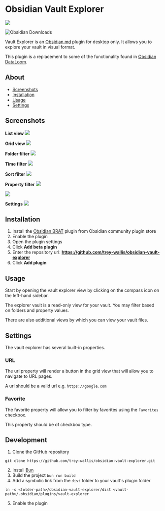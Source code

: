 # Obsidian Vault Explorer

![](/readme/cover.png)

![Obsidian Downloads](https://img.shields.io/badge/dynamic/json?logo=obsidian&color=%23483699&label=downloads&query=%24%5B%22vault-explorer%22%5D.downloads&url=https%3A%2F%2Fraw.githubusercontent.com%2Fobsidianmd%2Fobsidian-releases%2Fmaster%2Fcommunity-plugin-stats.json)

Vault Explorer is an [Obsidian.md](https://obsidian.md) plugin for desktop only. It allows you to explore your vault in visual format.

This plugin is a replacement to some of the functionality found in [Obsidian DataLoom](https://github.com/trey-wallis/obsidian-dataloom).

## About

-   [Screenshots](#screenshots)
-   [Installation](#installation)
-   [Usage](#usage)
-   [Settings](#settings)

## Screenshots

**List view**
![](/readme/feature-list.png)

**Grid view**
![](/readme/feature-grid.png)

**Folder filter**
![](/readme/feature-folder-filter.png)

**Time filter**
![](/readme/feature-time-filter.png)

**Sort filter**
![](/readme/feature-sort-filter.png)

**Property filter**
![](/readme/feat-property-filter.png)

![](/readme/feature-property-filter2.png)

**Settings**
![](/readme/feature-settings.png)

## Installation

1. Install the [Obsidian BRAT](https://obsidian.md/plugins?id=brat) plugin from Obsidian community plugin store
2. Enable the plugin
3. Open the plugin settings
4. Click **Add beta plugin**
5. Enter the repository url: **https://github.com/trey-wallis/obsidian-vault-explorer**
6. Click **Add plugin**

## Usage

Start by opening the vault explorer view by clicking on the compass icon on the left-hand sidebar.

The explorer vault is a read-only view for your vault. You may filter based on folders and property values.

There are also additional views by which you can view your vault files.

## Settings

The vault explorer has several built-in properties.

### URL

The url property will render a button in the grid view that will allow you to navigate to URL pages.

A url should be a valid url e.g. `https://google.com`

### Favorite

The favorite property will allow you to filter by favorites using the `Favorites` checkbox.

This property should be of checkbox type.

## Development

1. Clone the GitHub repository

```shell
git clone https://github.com/trey-wallis/obsidian-vault-explorer.git
```

2. Install [Bun](https://bun.sh)
3. Build the project `bun run build`
4. Add a symbolic link from the `dist` folder to your vault's plugin folder

```shell
ln -s <folder-path>/obsidian-vault-explorer/dist <vault-path>/.obsidian/plugins/vault-explorer
```

5. Enable the plugin
